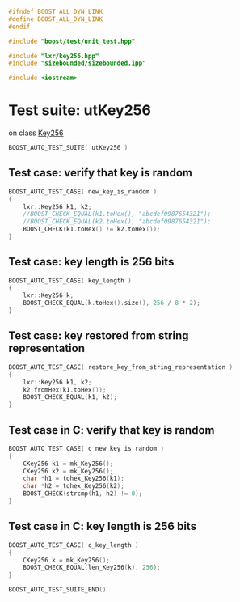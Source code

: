 ```cpp
#ifndef BOOST_ALL_DYN_LINK
#define BOOST_ALL_DYN_LINK
#endif

#include "boost/test/unit_test.hpp"

#include "lxr/key256.hpp"
#include "sizebounded/sizebounded.ipp"

#include <iostream>
````

# Test suite: utKey256

on class [Key256](../src/key256.hpp.md)

```cpp
BOOST_AUTO_TEST_SUITE( utKey256 )
```
## Test case: verify that key is random
```cpp
BOOST_AUTO_TEST_CASE( new_key_is_random )
{
    lxr::Key256 k1, k2;
	//BOOST_CHECK_EQUAL(k1.toHex(), "abcdef0987654321");
	//BOOST_CHECK_EQUAL(k2.toHex(), "abcdef0987654321");
	BOOST_CHECK(k1.toHex() != k2.toHex());
}
```

## Test case: key length is 256 bits
```cpp
BOOST_AUTO_TEST_CASE( key_length )
{
    lxr::Key256 k;
	BOOST_CHECK_EQUAL(k.toHex().size(), 256 / 8 * 2);
}
```

## Test case: key restored from string representation
```cpp
BOOST_AUTO_TEST_CASE( restore_key_from_string_representation )
{
	lxr::Key256 k1, k2;
	k2.fromHex(k1.toHex());
	BOOST_CHECK_EQUAL(k1, k2);
}
```

## Test case in C: verify that key is random
```cpp
BOOST_AUTO_TEST_CASE( c_new_key_is_random )
{
    CKey256 k1 = mk_Key256();
    CKey256 k2 = mk_Key256();
	char *h1 = tohex_Key256(k1);
	char *h2 = tohex_Key256(k2);
	BOOST_CHECK(strcmp(h1, h2) != 0);
}
```

## Test case in C: key length is 256 bits
```cpp
BOOST_AUTO_TEST_CASE( c_key_length )
{
    CKey256 k = mk_Key256();
	BOOST_CHECK_EQUAL(len_Key256(k), 256);
}
```

```cpp
BOOST_AUTO_TEST_SUITE_END()
```
